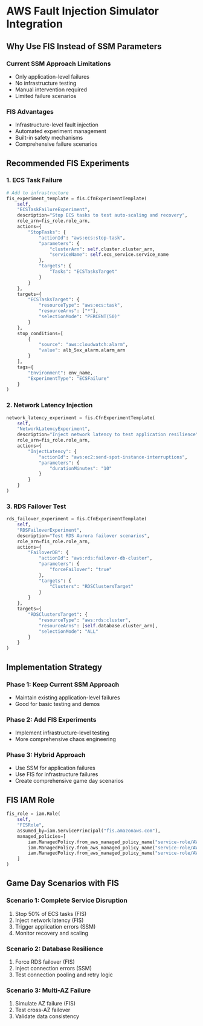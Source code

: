 # AWS Fault Injection Simulator Integration

## Why Use FIS Instead of SSM Parameters

### Current SSM Approach Limitations
- Only application-level failures
- No infrastructure testing
- Manual intervention required
- Limited failure scenarios

### FIS Advantages
- Infrastructure-level fault injection
- Automated experiment management
- Built-in safety mechanisms
- Comprehensive failure scenarios

## Recommended FIS Experiments

### 1. ECS Task Failure
```python
# Add to infrastructure
fis_experiment_template = fis.CfnExperimentTemplate(
    self,
    "ECSTaskFailureExperiment",
    description="Stop ECS tasks to test auto-scaling and recovery",
    role_arn=fis_role.role_arn,
    actions={
        "StopTasks": {
            "actionId": "aws:ecs:stop-task",
            "parameters": {
                "clusterArn": self.cluster.cluster_arn,
                "serviceName": self.ecs_service.service_name
            },
            "targets": {
                "Tasks": "ECSTasksTarget"
            }
        }
    },
    targets={
        "ECSTasksTarget": {
            "resourceType": "aws:ecs:task",
            "resourceArns": ["*"],
            "selectionMode": "PERCENT(50)"
        }
    },
    stop_conditions=[
        {
            "source": "aws:cloudwatch:alarm",
            "value": alb_5xx_alarm.alarm_arn
        }
    ],
    tags={
        "Environment": env_name,
        "ExperimentType": "ECSFailure"
    }
)
```

### 2. Network Latency Injection
```python
network_latency_experiment = fis.CfnExperimentTemplate(
    self,
    "NetworkLatencyExperiment",
    description="Inject network latency to test application resilience",
    role_arn=fis_role.role_arn,
    actions={
        "InjectLatency": {
            "actionId": "aws:ec2:send-spot-instance-interruptions",
            "parameters": {
                "durationMinutes": "10"
            }
        }
    }
)
```

### 3. RDS Failover Test
```python
rds_failover_experiment = fis.CfnExperimentTemplate(
    self,
    "RDSFailoverExperiment",
    description="Test RDS Aurora failover scenarios",
    role_arn=fis_role.role_arn,
    actions={
        "FailoverDB": {
            "actionId": "aws:rds:failover-db-cluster",
            "parameters": {
                "forceFailover": "true"
            },
            "targets": {
                "Clusters": "RDSClustersTarget"
            }
        }
    },
    targets={
        "RDSClustersTarget": {
            "resourceType": "aws:rds:cluster",
            "resourceArns": [self.database.cluster_arn],
            "selectionMode": "ALL"
        }
    }
)
```

## Implementation Strategy

### Phase 1: Keep Current SSM Approach
- Maintain existing application-level failures
- Good for basic testing and demos

### Phase 2: Add FIS Experiments
- Implement infrastructure-level testing
- More comprehensive chaos engineering

### Phase 3: Hybrid Approach
- Use SSM for application failures
- Use FIS for infrastructure failures
- Create comprehensive game day scenarios

## FIS IAM Role
```python
fis_role = iam.Role(
    self,
    "FISRole",
    assumed_by=iam.ServicePrincipal("fis.amazonaws.com"),
    managed_policies=[
        iam.ManagedPolicy.from_aws_managed_policy_name("service-role/AWSFaultInjectionSimulatorECSAccess"),
        iam.ManagedPolicy.from_aws_managed_policy_name("service-role/AWSFaultInjectionSimulatorRDSAccess"),
        iam.ManagedPolicy.from_aws_managed_policy_name("service-role/AWSFaultInjectionSimulatorEC2Access"),
    ]
)
```

## Game Day Scenarios with FIS

### Scenario 1: Complete Service Disruption
1. Stop 50% of ECS tasks (FIS)
2. Inject network latency (FIS)
3. Trigger application errors (SSM)
4. Monitor recovery and scaling

### Scenario 2: Database Resilience
1. Force RDS failover (FIS)
2. Inject connection errors (SSM)
3. Test connection pooling and retry logic

### Scenario 3: Multi-AZ Failure
1. Simulate AZ failure (FIS)
2. Test cross-AZ failover
3. Validate data consistency